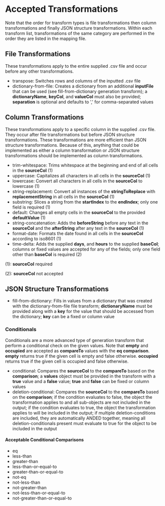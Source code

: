 # Accepted Transformations

Note that the order for transform types is file transformations then column transformations and finally JSON structure transformations. Within each transform list, transformations of the same category are performed in the order they are listed in the mapping file.

## File Transformations

These transformations apply to the entire supplied .csv file and occur before any other transformations.

- transpose: Switches rows and columns of the inputted .csv file
- dictionary-from-file: Creates a dictionary from an additional **inputFile** that can be used (see fill-from-dictionary generation transform); a **dictionaryName**, **keyCol**, and **valueCol** must also be provided; **separation** is optional and defaults to ',' for comma-separated values

## Column Transformations

These transformations apply to a specific column in the supplied .csv file. They occur after file transformations but before JSON structure transformations. These transformations are more efficient than JSON structure transformations. Because of this, anything that could be implemented as either a column transformation or JSON structure transformations should be implemented as column transformations.

- trim-whitespace: Trims whitespace at the beginning and end of all cells in the **sourceCol** (1)
- uppercase: Capitalizes all characters in all cells in the **sourceCol** (1)
- lowercase: Convert all characters in all cells in the **sourceCol** to lowercase (1)
- string-replacement: Convert all instances of the **stringToReplace** with **replacementString** in all cells in the **sourceCol** (1)
- substring: Slices a string from the **startIndex** to the **endIndex**; only one field is required (1)
- default: Changes all empty cells in the **sourceCol** to the provided **defaultValue** (1)
- string-concatenation: Adds the **beforeString** before any text in the **sourceCol** and the **afterString** after any text in the **sourceCol** (1)
- format-date: Formats the date found in all cells in the **sourceCol** according to iso8601 (1)
- time-delta: Adds the supplied **days**, and **hours** to the supplied **baseCol**; columns or fixed values are accepted for any of the fields; only one field other than **baseCol** is required (2)

(1): **sourceCol** required

(2): **sourceCol** not accepted

## JSON Structure Transformations

- fill-from-dictionary: Fills in values from a dictionary that was created with the dictionary-from-file file transform; **dictionaryName** must be provided along with a **key** for the value that should be accessed from the dictionary; **key** can be a fixed or column value

### Conditionals

Conditionals are a more advanced type of generation transform that perform a conditional check on the given values. Note that **empty** and **occupied** are accepted as **compareTo** values with the **eq** **comparison**. **empty** returns true if the given cell is empty and false otherwise. **occupied** returns true if the given cell is occupied and false otherwise.

- conditional: Compares the **sourceCol** to the **compareTo** based on the **comparison**; a **values** object must be provided in the transform with a **true** value and a **false** value; **true** and **false** can be fixed or column values
- deletion-conditional: Compares the **sourceCol** to the **compareTo** based on the **comparison**; if the condition evaluates to false, the object the transformation applies to and all sub-objects are not included in the output; if the condition evaluates to true, the object the transformation applies to will be included in the output; if multiple deletion-conditions are included, they are automatically ANDED together, meaning all deletion-conditionals present must evaluate to true for the object to be included in the output

#### Acceptable Conditional Comparisons

- eq
- less-than
- greater-than
- less-than-or-equal-to
- greater-than-or-equal-to
- not-eq
- not-less-than
- not-greater-than
- not-less-than-or-equal-to
- not-greater-than-or-equal-to
